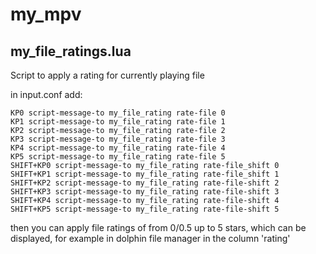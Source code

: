 # my_mpv

## my_file_ratings.lua
Script to apply a rating for currently playing file

in input.conf add:
```
KP0 script-message-to my_file_rating rate-file 0
KP1 script-message-to my_file_rating rate-file 1
KP2 script-message-to my_file_rating rate-file 2
KP3 script-message-to my_file_rating rate-file 3
KP4 script-message-to my_file_rating rate-file 4
KP5 script-message-to my_file_rating rate-file 5
SHIFT+KP0 script-message-to my_file_rating rate-file_shift 0
SHIFT+KP1 script-message-to my_file_rating rate-file_shift 1
SHIFT+KP2 script-message-to my_file_rating rate-file-shift 2
SHIFT+KP3 script-message-to my_file_rating rate-file-shift 3
SHIFT+KP4 script-message-to my_file_rating rate-file-shift 4
SHIFT+KP5 script-message-to my_file_rating rate-file-shift 5
```

then you can apply file ratings of from 0/0.5 up to 5 stars, which can be displayed, for example in dolphin file manager in the column 'rating'
